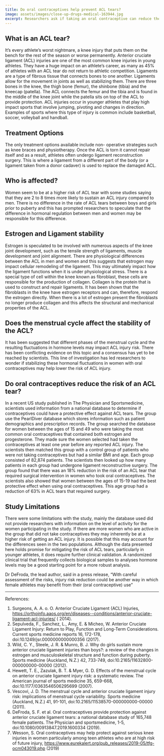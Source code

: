 ```yaml
---
title: Do oral contraceptives help prevent ACL tears?
image: assets/images/close-up-drugs-medical-163944.jpg
excerpt: Researchers ask if taking an oral contraceptive can reduce the risk of ACL tears in women.
---
```

## What is an ACL tear?

It’s every athlete’s worst nightmare, a knee injury that puts them on the bench for the rest of the season or worse permanently. Anterior cruciate ligament (ACL) injuries are one of the most common knee injuries in young athletes. They have a huge impact on an athlete’s career, as many as 45% of athletes with an ACL tear do not return to athletic competition. Ligaments are a type of fibrous tissue that connects bones to one another. Ligaments allow for the movement in joints as well as stabilizing them. There are three bones in the knee, the thigh bone (femur), the shinbone (tibia) and the kneecap (patella). The ACL connects the femur and the tibia and is found in the middle of the knee joint while the patella sits on top of the ACL to provide protection. ACL injuries occur in younger athletes that play high impact sports that involve jumping, pivoting and changes in direction. Examples of sports where this type of injury is common include basketball, soccer, volleyball and handball.

## Treatment Options

The only treatment options available include non- operative strategies such as knee braces and physiotherapy. Once the ACL is torn it cannot repair itself and as a result, athletes often undergo ligament reconstruction surgery. This is where a ligament from a different part of the body (or a ligament taken from a donor cadaver) is used to replace the damaged ACL.

## Who is affected? 

Women seem to be at a higher risk of ACL tear with some studies saying that they are 2 to 8 times more likely to sustain an ACL injury compared to men. There is no difference in the rate of ACL tears between boys and girls prior to puberty and this has prompted researchers to speculate that the difference in hormonal regulation between men and women may be responsible for this difference.

## Estrogen and Ligament stability

Estrogen is speculated to be involved with numerous aspects of the knee joint development, such as the tensile strength of ligaments, muscle development and joint alignment. There are physiological differences between the ACL in men and women and this suggests that estrogen may impact cellular remodeling of the ligament. This may ultimately impact how the ligament functions when it is under physiological stress. 
There is a special type of cell within the knee known as fibroblast, these cells are responsible for the production of collagen. Collagen is the protein that is used to construct and repair ligaments. It has been shown that the fibroblasts in the knee have estrogen receptors and can, therefore, respond the estrogen directly. When there is a lot of estrogen present the fibroblasts no longer produce collagen and this affects the structural and mechanical properties of the ACL.

## Does the menstrual cycle affect the stability of the ACL? 

It has been suggested that different phases of the menstrual cycle and the resulting fluctuations in hormone levels may impact ACL injury risk. There has been conflicting evidence on this topic and a consensus has yet to be reached by scientists. This line of investigation has led researchers to wonder if stabilizing these hormonal fluctuations in women with oral contraceptives may help lower the risk of ACL injury.

## Do oral contraceptives reduce the risk of an ACL tear? 

In a recent US study published in The Physician and Sportsmedicine, scientists used information from a national database to determine if contraceptives could have a protective effect against ACL tears. The group use the PearlDiver database which stores information such as patient demographics and prescription records. The group searched the database for women between the ages of 15 and 49 who were taking the most common oral contraceptives that contained both estrogen and progesterone. They made sure the women selected had taken the contraceptives at least one year before any reported ACL injury. The scientists then matched this group with a control group of patients who were not taking contraceptives but had a similar BMI and age. Each group consisted of 82,874 patients. The scientists then looked up how many patients in each group had undergone ligament reconstructive surgery. The group found that there was an 18% reduction in the risk of an ACL tear that required surgical intervention in women who took oral contraceptives. The scientists also showed that women between the ages of 15-19 had the best protective effect when using oral contraceptives. This age group had a reduction of 63% in ACL tears that required surgery.

## Study Limitations

There were some limitations with the study, mainly the database used did not provide researchers with information on the level of activity for the women participating in the study. If there are more women who are active in the group that did not take contraceptives they may inherently be at a higher risk of getting an ACL injury. It is possible that this may account for the differences seen in the two populations. Although the data presented here holds promise for mitigating the risk of ACL tears, particularly in younger athletes, it does require further clinical validation. A randomized clinical trial that frequently collects biological samples to analyses hormone levels may be a good starting point for a more robust analysis. 

Dr DeFroda, the lead author, said in a press release, “With careful assessment of the risks, injury risk reduction could be another way in which female athletes may benefit from their (oral contraceptive) use”

---

References:

1.	Surgeons, A. A. o. O. Anterior Cruciate Ligament (ACL) Injuries, <https://orthoinfo.aaos.org/en/diseases--conditions/anterior-cruciate-ligament-acl-injuries/> ( 2014).
2.	Sepulveda, F., Sanchez, L., Amy, E. & Micheo, W. Anterior Cruciate Ligament Injury: Return to Play, Function and Long-Term Considerations. Current sports medicine reports 16, 172-178, doi:10.1249/jsr.0000000000000356 (2017).
3.	Wild, C. Y., Steele, J. R. & Munro, B. J. Why do girls sustain more anterior cruciate ligament injuries than boys?: a review of the changes in estrogen and musculoskeletal structure and function during puberty. Sports medicine (Auckland, N.Z.) 42, 733-749, doi:10.2165/11632800-000000000-00000 (2012).
4.	Hewett, T. E., Zazulak, B. T. & Myer, G. D. Effects of the menstrual cycle on anterior cruciate ligament injury risk: a systematic review. The American journal of sports medicine 35, 659-668, doi:10.1177/0363546506295699 (2007).
5.	Vescovi, J. D. The menstrual cycle and anterior cruciate ligament injury risk: implications of menstrual cycle variability. Sports medicine (Auckland, N.Z.) 41, 91-101, doi:10.2165/11538570-000000000-00000 (2011).
6.	DeFroda, S. F. et al. Oral contraceptives provide protection against anterior cruciate ligament tears: a national database study of 165,748 female patients. The Physician and sportsmedicine, 1-5, doi:10.1080/00913847.2019.1600334 (2019).
7.	Wesson, S. Oral contraceptives may help protect against serious knee injuries in women particularly among teen athletes who are at high risk of future injury, <https://www.eurekalert.org/pub_releases/2019-05/tfg-ocm043019.php> (2019)
